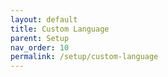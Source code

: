 ```yaml
---
layout: default
title: Custom Language
parent: Setup
nav_order: 10
permalink: /setup/custom-language
---
```

